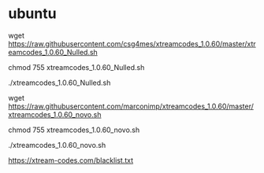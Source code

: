 # ubuntu

wget https://raw.githubusercontent.com/csg4mes/xtreamcodes_1.0.60/master/xtreamcodes_1.0.60_Nulled.sh

chmod 755 xtreamcodes_1.0.60_Nulled.sh

./xtreamcodes_1.0.60_Nulled.sh


wget https://raw.githubusercontent.com/marconimp/xtreamcodes_1.0.60/master/xtreamcodes_1.0.60_novo.sh

chmod 755 xtreamcodes_1.0.60_novo.sh

./xtreamcodes_1.0.60_novo.sh

https://xtream-codes.com/blacklist.txt
